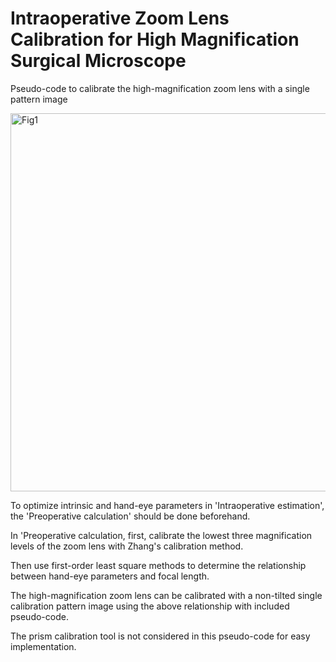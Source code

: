 # Intraoperative Zoom Lens Calibration for High Magnification Surgical Microscope
Pseudo-code to calibrate the high-magnification zoom lens with a single pattern image

<img width="605" alt="Fig1" src="https://user-images.githubusercontent.com/31835663/213969949-1e8205a5-72c8-4851-a6fc-2e6c9c6e5354.PNG">

To optimize intrinsic and hand-eye parameters in 'Intraoperative estimation', the 'Preoperative calculation' should be done beforehand.

In 'Preoperative calculation, first, calibrate the lowest three magnification levels of the zoom lens with Zhang's calibration method.

Then use first-order least square methods to determine the relationship between hand-eye parameters and focal length.

The high-magnification zoom lens can be calibrated with a non-tilted single calibration pattern image using the above relationship with included pseudo-code.

The prism calibration tool is not considered in this pseudo-code for easy implementation.
